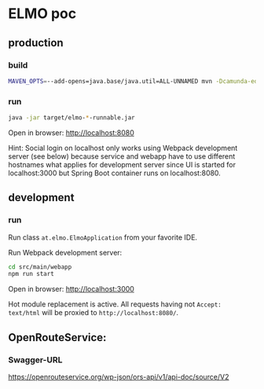 # ELMO poc

## production

### build

```sh
MAVEN_OPTS=--add-opens=java.base/java.util=ALL-UNNAMED mvn -Dcamunda-edition=ce package -P release
```

### run

```sh
java -jar target/elmo-*-runnable.jar
```

Open in browser: [http://localhost:8080](http://localhost:8080)

Hint: Social login on localhost only works using Webpack development server (see below) because
service and webapp have to use different hostnames what applies for development server since
UI is started for localhost:3000 but Spring Boot container runs on localhost:8080.

## development

### run

Run class `at.elmo.ElmoApplication` from your favorite IDE.

Run Webpack development server:
```sh
cd src/main/webapp
npm run start
```

Open in browser: [http://localhost:3000](http://localhost:3000)

Hot module replacement is active. All requests having not `Accept: text/html` will be proxied to `http://localhost:8080/`.

## OpenRouteService:

### Swagger-URL

https://openrouteservice.org/wp-json/ors-api/v1/api-doc/source/V2
